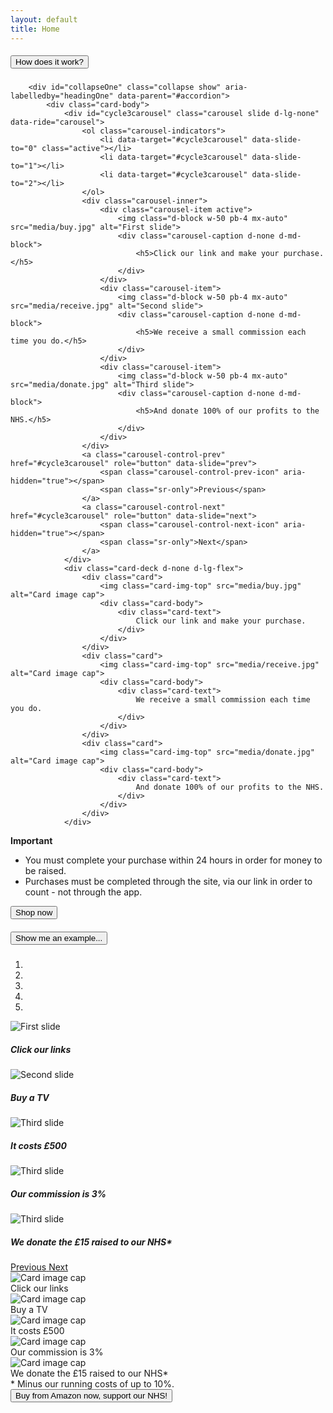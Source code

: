```yaml
---
layout: default
title: Home
---
```


<div id="accordion" class="homepage">
	<div class="card">
		<div class="card-header" id="headingOne">
			<h5 class="mb-0">
				<button class="btn btn-link" data-toggle="collapse" data-target="#collapseOne" aria-expanded="true" aria-controls="collapseOne">
				How does it work?
				</button>
			</h5>
		</div>

		<div id="collapseOne" class="collapse show" aria-labelledby="headingOne" data-parent="#accordion">
			<div class="card-body">
				<div id="cycle3carousel" class="carousel slide d-lg-none" data-ride="carousel">
					<ol class="carousel-indicators">
						<li data-target="#cycle3carousel" data-slide-to="0" class="active"></li>
						<li data-target="#cycle3carousel" data-slide-to="1"></li>
						<li data-target="#cycle3carousel" data-slide-to="2"></li>
					</ol>
					<div class="carousel-inner">
						<div class="carousel-item active">
							<img class="d-block w-50 pb-4 mx-auto" src="media/buy.jpg" alt="First slide">
							<div class="carousel-caption d-none d-md-block">
								<h5>Click our link and make your purchase.</h5>
							</div>
						</div>
						<div class="carousel-item">
							<img class="d-block w-50 pb-4 mx-auto" src="media/receive.jpg" alt="Second slide">
							<div class="carousel-caption d-none d-md-block">
								<h5>We receive a small commission each time you do.</h5>
							</div>
						</div>
						<div class="carousel-item">
							<img class="d-block w-50 pb-4 mx-auto" src="media/donate.jpg" alt="Third slide">
							<div class="carousel-caption d-none d-md-block">
								<h5>And donate 100% of our profits to the NHS.</h5>
							</div>
						</div>
					</div>
					<a class="carousel-control-prev" href="#cycle3carousel" role="button" data-slide="prev">
						<span class="carousel-control-prev-icon" aria-hidden="true"></span>
						<span class="sr-only">Previous</span>
					</a>
					<a class="carousel-control-next" href="#cycle3carousel" role="button" data-slide="next">
						<span class="carousel-control-next-icon" aria-hidden="true"></span>
						<span class="sr-only">Next</span>
					</a>
				</div>
				<div class="card-deck d-none d-lg-flex">
					<div class="card">
						<img class="card-img-top" src="media/buy.jpg" alt="Card image cap">
						<div class="card-body">
							<div class="card-text">
								Click our link and make your purchase.
							</div>
						</div>
					</div>
					<div class="card">
						<img class="card-img-top" src="media/receive.jpg" alt="Card image cap">
						<div class="card-body">
							<div class="card-text">
								We receive a small commission each time you do.
							</div>
						</div>
					</div>
					<div class="card">
						<img class="card-img-top" src="media/donate.jpg" alt="Card image cap">
						<div class="card-body">
							<div class="card-text">
								And donate 100% of our profits to the NHS.
							</div>
						</div>
					</div>
				</div>
<div class="alert alert-warning mt-4 mb-4" role="alert" markdown="block">

**Important**
  
*	You must complete your purchase within 24 hours in order for money to be raised.
*	Purchases must be completed through the site, via our link in order to count - not through the app.

</div>
				<button type="button" class="btn buy-button">Shop now</button>
			</div>
		</div>
	</div>
	<div class="card">
		<div class="card-header" id="headingTwo">
			<h5 class="mb-0">
				<button class="btn btn-link collapsed" data-toggle="collapse" data-target="#collapseTwo" aria-expanded="false" aria-controls="collapseTwo">
				Show me an example...
				</button>
			</h5>
		</div>
		<div id="collapseTwo" class="collapse" aria-labelledby="headingTwo" data-parent="#accordion">
			<div class="card-body">
				<div id="cycle5carousel" class="carousel slide d-lg-none" data-ride="carousel">
					<ol class="carousel-indicators">
						<li data-target="#cycle5carousel" data-slide-to="0" class="active"></li>
						<li data-target="#cycle5carousel" data-slide-to="1"></li>
						<li data-target="#cycle5carousel" data-slide-to="2"></li>
						<li data-target="#cycle5carousel" data-slide-to="3"></li>
						<li data-target="#cycle5carousel" data-slide-to="4"></li>
					</ol>
					<div class="carousel-inner">
						<div class="carousel-item active">
							<img class="d-block w-50 pb-4 mx-auto" src="media/buy.jpg" alt="First slide">
							<div class="carousel-caption d-none d-md-block">
								<h5>Click our links</h5>
							</div>
						</div>
						<div class="carousel-item">
							<img class="d-block w-50 pb-4 mx-auto" src="media/tv.jpg" alt="Second slide">
							<div class="carousel-caption d-none d-md-block">
								<h5>Buy a TV</h5>
							</div>
						</div>
						<div class="carousel-item">
							<img class="d-block w-50 pb-4 mx-auto" src="media/payment.jpg" alt="Third slide">
							<div class="carousel-caption d-none d-md-block">
								<h5>It costs £500</h5>
							</div>
						</div>
						<div class="carousel-item">
							<img class="d-block w-50 pb-4 mx-auto" src="media/commission.jpg" alt="Third slide">
							<div class="carousel-caption d-none d-md-block">
								<h5>Our commission is 3%</h5>
							</div>
						</div>
						<div class="carousel-item">
							<img class="d-block w-50 pb-4 mx-auto" src="media/donate.jpg" alt="Third slide">
							<div class="carousel-caption d-none d-md-block">
								<h5>We donate the £15 raised to our NHS*</h5>
							</div>
						</div>
					</div>
					<a class="carousel-control-prev" href="#cycle5carousel" role="button" data-slide="prev">
						<span class="carousel-control-prev-icon" aria-hidden="true"></span>
						<span class="sr-only">Previous</span>
					</a>
					<a class="carousel-control-next" href="#cycle5carousel" role="button" data-slide="next">
						<span class="carousel-control-next-icon" aria-hidden="true"></span>
						<span class="sr-only">Next</span>
					</a>
				</div>
				<!-- 5 cards / one callout / one purchase button -->
				<div class="card-deck d-none d-lg-flex">
					<div class="card">
						<img class="card-img-top" src="media/buy.jpg" alt="Card image cap">
						<div class="card-body">
							<div class="card-text">
								Click our links
							</div>
						</div>
					</div>
					<div class="card">
						<img class="card-img-top" src="media/tv.jpg" alt="Card image cap">
						<div class="card-body">
							<div class="card-text">
								Buy a TV
							</div>
						</div>
					</div>
					<div class="card">
						<img class="card-img-top" src="media/payment.jpg" alt="Card image cap">
						<div class="card-body">
							<div class="card-text">
								It costs £500
							</div>
						</div>
					</div>
					<div class="card">
						<img class="card-img-top" src="media/commission.jpg" alt="Card image cap">
						<div class="card-body">
							<div class="card-text">
								Our commission is 3%
							</div>
						</div>
					</div>
					<div class="card">
						<img class="card-img-top" src="media/donate.jpg" alt="Card image cap">
						<div class="card-body">
							<div class="card-text">
								We donate the £15 raised to our NHS*
							</div>
						</div>
					</div>
				</div>
				<div class="alert alert-light mt-4 mb-4" role="alert">
					* Minus our running costs of up to 10%.
				</div>
				<button type="button" class="btn buy-button">Buy from Amazon now, support our NHS!</button>
			</div>
		</div>
	</div>
</div>